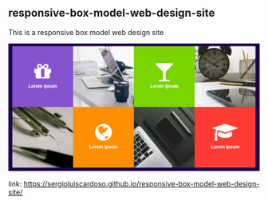 ## responsive-box-model-web-design-site
This is a responsive box model web design site


<img src="/Folder.png" alt="página-principal">

link:
https://sergioluiscardoso.github.io/responsive-box-model-web-design-site/